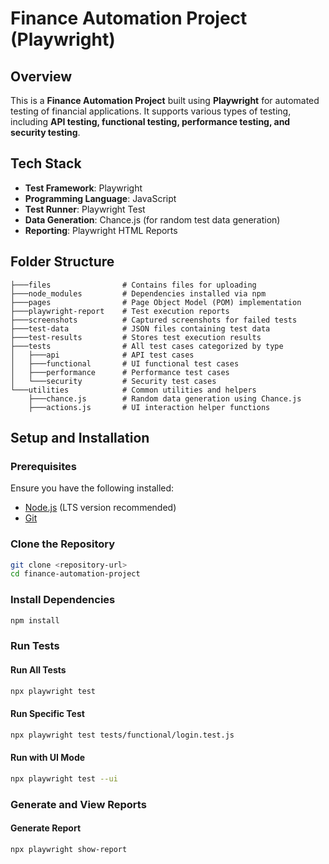 # Finance Automation Project (Playwright)

## Overview
This is a **Finance Automation Project** built using **Playwright** for automated testing of financial applications. It supports various types of testing, including **API testing, functional testing, performance testing, and security testing**.

## Tech Stack
- **Test Framework**: Playwright
- **Programming Language**: JavaScript
- **Test Runner**: Playwright Test
- **Data Generation**: Chance.js (for random test data generation)
- **Reporting**: Playwright HTML Reports

## Folder Structure
```
├───files                # Contains files for uploading
├───node_modules         # Dependencies installed via npm
├───pages                # Page Object Model (POM) implementation
├───playwright-report    # Test execution reports
├───screenshots          # Captured screenshots for failed tests
├───test-data            # JSON files containing test data
├───test-results         # Stores test execution results
├───tests                # All test cases categorized by type
│   ├───api              # API test cases
│   ├───functional       # UI functional test cases
│   ├───performance      # Performance test cases
│   └───security         # Security test cases
└───utilities            # Common utilities and helpers
    ├───chance.js        # Random data generation using Chance.js
    ├───actions.js       # UI interaction helper functions
```

## Setup and Installation
### Prerequisites
Ensure you have the following installed:
- [Node.js](https://nodejs.org/) (LTS version recommended)
- [Git](https://git-scm.com/)

### Clone the Repository
```sh
git clone <repository-url>
cd finance-automation-project
```

### Install Dependencies
```sh
npm install
```

### Run Tests
#### Run All Tests
```sh
npx playwright test
```

#### Run Specific Test
```sh
npx playwright test tests/functional/login.test.js
```

#### Run with UI Mode
```sh
npx playwright test --ui
```

### Generate and View Reports
#### Generate Report
```sh
npx playwright show-report
```


